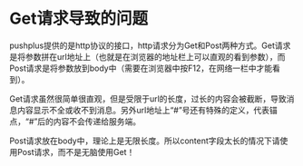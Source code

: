 # Get请求导致的问题
 
pushplus提供的是http协议的接口，http请求分为Get和Post两种方式。Get请求是将参数拼在url地址上（也就是在浏览器的地址栏上可以直观的看到参数），而Post请求是将参数放到body中（需要在浏览器中按F12，在网络一栏中才能看到）。

Get请求虽然很简单很直观，但是受限于url的长度，过长的内容会被截断，导致消息内容显示不全或收不到消息。另外url地址上“#”号还有特殊的定义，代表锚点，“#”后的内容不会传递给服务端。

Post请求放在body中，理论上是无限长度。所以content字段太长的情况下请使用Post请求，而不是无脑使用Get！